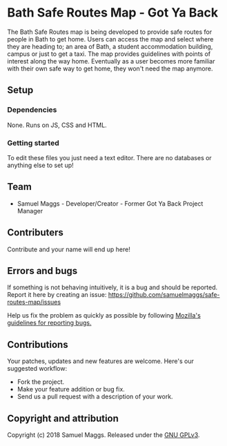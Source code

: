 # Bath Safe Routes Map - Got Ya Back

The Bath Safe Routes map is being developed to provide safe routes for people in Bath to get home. Users can access the map and select where they are heading to; an area of Bath, a student accommodation building, campus or just to get a taxi.
The map provides guidelines with points of interest along the way home. Eventually as a user becomes more familiar with their own safe way to get home, they won't need the map anymore.

## Setup 

### Dependencies

None. Runs on JS, CSS and HTML.

### Getting started

To edit these files you just need a text editor. There are no databases or anything else to set up!

## Team

* Samuel Maggs - Developer/Creator - Former Got Ya Back Project Manager

## Contributers

Contribute and your name will end up here!

## Errors and bugs

If something is not behaving intuitively, it is a bug and should be reported.
Report it here by creating an issue: https://github.com/samuelmaggs/safe-routes-map/issues

Help us fix the problem as quickly as possible by following [Mozilla's guidelines for reporting bugs.](https://developer.mozilla.org/en-US/docs/Mozilla/QA/Bug_writing_guidelines#General_Outline_of_a_Bug_Report)

## Contributions

Your patches, updates and new features are welcome. Here's our suggested workflow:

* Fork the project.
* Make your feature addition or bug fix.
* Send us a pull request with a description of your work.

## Copyright and attribution

Copyright (c) 2018 Samuel Maggs. Released under the [GNU GPLv3](https://github.com/samuelmaggs/safe-routes-map/master/LICENSE).
